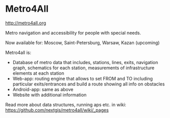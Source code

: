 Metro4All
===========

http://metro4all.org

Metro navigation and accessibility for people with special needs.

Now available for: Moscow, Saint-Petersburg, Warsaw, Kazan (upcoming)

Metro4all is:

* Database of metro data that includes, stations, lines, exits, navigation graph, schematics for each station, measurements of infrastructure elements at each station
* Web-app: routing engine that allows to set FROM and TO including particular exits/entrances and build a route showing all info on obstacles
* Android-app: same as above
* Website with additional information

Read more about data structures, running aps etc. in wiki: https://github.com/nextgis/metro4all/wiki/_pages
